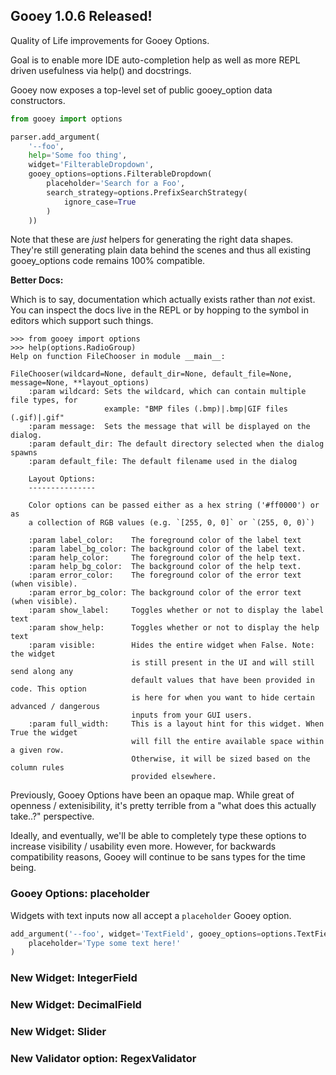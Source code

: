 ## Gooey 1.0.6 Released! 



Quality of Life improvements for Gooey Options. 

Goal is to enable more IDE auto-completion help as well as more REPL driven usefulness via help() and docstrings. 

Gooey now exposes a top-level set of public gooey_option data constructors. 

```python
from gooey import options

parser.add_argument(
    '--foo', 
    help='Some foo thing',
    widget='FilterableDropdown',
    gooey_options=options.FilterableDropdown(
        placeholder='Search for a Foo',
        search_strategy=options.PrefixSearchStrategy(
            ignore_case=True 
        )
    ))
``` 

Note that these are _just_ helpers for generating the right data shapes. They're still generating plain data behind the scenes and thus all existing gooey_options code remains 100% compatible. 

**Better Docs:**

Which is to say, documentation which actually exists rather than _not_ exist. You can inspect the docs live in the REPL or by hopping to the symbol in editors which support such things. 

```
>>> from gooey import options 
>>> help(options.RadioGroup) 
Help on function FileChooser in module __main__:

FileChooser(wildcard=None, default_dir=None, default_file=None, message=None, **layout_options)
    :param wildcard: Sets the wildcard, which can contain multiple file types, for 
                     example: "BMP files (.bmp)|.bmp|GIF files (.gif)|.gif"
    :param message:  Sets the message that will be displayed on the dialog.
    :param default_dir: The default directory selected when the dialog spawns 
    :param default_file: The default filename used in the dialog
    
    Layout Options:
    ---------------
    
    Color options can be passed either as a hex string ('#ff0000') or as
    a collection of RGB values (e.g. `[255, 0, 0]` or `(255, 0, 0)`)
    
    :param label_color:    The foreground color of the label text
    :param label_bg_color: The background color of the label text.
    :param help_color:     The foreground color of the help text.
    :param help_bg_color:  The background color of the help text.
    :param error_color:    The foreground color of the error text (when visible).
    :param error_bg_color: The background color of the error text (when visible).
    :param show_label:     Toggles whether or not to display the label text
    :param show_help:      Toggles whether or not to display the help text
    :param visible:        Hides the entire widget when False. Note: the widget
                           is still present in the UI and will still send along any
                           default values that have been provided in code. This option
                           is here for when you want to hide certain advanced / dangerous
                           inputs from your GUI users.
    :param full_width:     This is a layout hint for this widget. When True the widget
                           will fill the entire available space within a given row.
                           Otherwise, it will be sized based on the column rules
                           provided elsewhere. 
```


Previously, Gooey Options have been an opaque map. While great of openness / extenisibility, it's pretty terrible from a "what does this actually take..?" perspective.  


Ideally, and eventually, we'll be able to completely type these options to increase visibility / usability even more. However, for backwards compatibility reasons, Gooey will continue to be sans types for the time being.



### Gooey Options: placeholder 

Widgets with text inputs now all accept a `placeholder` Gooey option. 

```python
add_argument('--foo', widget='TextField', gooey_options=options.TextField(
    placeholder='Type some text here!'
)
```

### New Widget: IntegerField 

### New Widget: DecimalField

### New Widget: Slider 


### New Validator option: RegexValidator


 

  